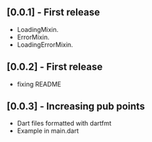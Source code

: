 ## [0.0.1] - First release

* LoadingMixin.
* ErrorMixin.
* LoadingErrorMixin.

## [0.0.2] - First release

* fixing README

## [0.0.3] - Increasing pub points

* Dart files formatted with dartfmt
* Example in main.dart